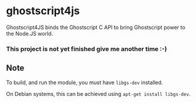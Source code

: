 # ghostscript4js
Ghostscript4JS binds the Ghostscript C API to bring Ghostscript power to the Node.JS world.

### This project is not yet finished give me another time :-)

## Note

To build, and run the module, you must have ``libgs-dev`` installed.

On Debian systems, this can be achieved using ``apt-get install libgs-dev``.

